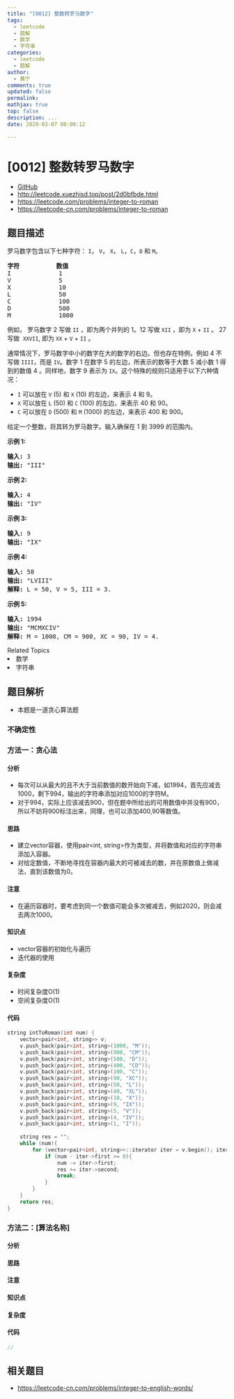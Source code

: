 ```yaml
---
title: "[0012] 整数转罗马数字"
tags:
  - leetcode
  - 题解
  - 数学
  - 字符串
categories:
  - leetcode
  - 题解
author:
  - 黄宁
comments: true
updated: false
permalink:
mathjax: true
top: false
description: ...
date: 2020-03-07 00:00:12

---
```


# [0012] 整数转罗马数字

- [GitHub](https://github.com/algoboy101/LeetCodeCrowdsource/tree/master/_posts/QA/%5B0012%5D%20%E6%95%B4%E6%95%B0%E8%BD%AC%E7%BD%97%E9%A9%AC%E6%95%B0%E5%AD%97.md)
- http://leetcode.xuezhisd.top/post/2d0bfbde.html
- https://leetcode.com/problems/integer-to-roman
- https://leetcode-cn.com/problems/integer-to-roman

## 题目描述

<p>罗马数字包含以下七种字符：&nbsp;<code>I</code>，&nbsp;<code>V</code>，&nbsp;<code>X</code>，&nbsp;<code>L</code>，<code>C</code>，<code>D</code>&nbsp;和&nbsp;<code>M</code>。</p>

<pre><strong>字符</strong>          <strong>数值</strong>
I             1
V             5
X             10
L             50
C             100
D             500
M             1000</pre>

<p>例如， 罗马数字 2 写做&nbsp;<code>II</code>&nbsp;，即为两个并列的 1。12 写做&nbsp;<code>XII</code>&nbsp;，即为&nbsp;<code>X</code>&nbsp;+&nbsp;<code>II</code>&nbsp;。 27 写做&nbsp;&nbsp;<code>XXVII</code>, 即为&nbsp;<code>XX</code>&nbsp;+&nbsp;<code>V</code>&nbsp;+&nbsp;<code>II</code>&nbsp;。</p>

<p>通常情况下，罗马数字中小的数字在大的数字的右边。但也存在特例，例如 4 不写做&nbsp;<code>IIII</code>，而是&nbsp;<code>IV</code>。数字 1 在数字 5 的左边，所表示的数等于大数 5 减小数 1 得到的数值 4 。同样地，数字 9 表示为&nbsp;<code>IX</code>。这个特殊的规则只适用于以下六种情况：</p>

<ul>
	<li><code>I</code>&nbsp;可以放在&nbsp;<code>V</code>&nbsp;(5) 和&nbsp;<code>X</code>&nbsp;(10) 的左边，来表示 4 和 9。</li>
	<li><code>X</code>&nbsp;可以放在&nbsp;<code>L</code>&nbsp;(50) 和&nbsp;<code>C</code>&nbsp;(100) 的左边，来表示 40 和&nbsp;90。&nbsp;</li>
	<li><code>C</code>&nbsp;可以放在&nbsp;<code>D</code>&nbsp;(500) 和&nbsp;<code>M</code>&nbsp;(1000) 的左边，来表示&nbsp;400 和&nbsp;900。</li>
</ul>

<p>给定一个整数，将其转为罗马数字。输入确保在 1&nbsp;到 3999 的范围内。</p>

<p><strong>示例&nbsp;1:</strong></p>

<pre><strong>输入:</strong>&nbsp;3
<strong>输出:</strong> &quot;III&quot;</pre>

<p><strong>示例&nbsp;2:</strong></p>

<pre><strong>输入:</strong>&nbsp;4
<strong>输出:</strong> &quot;IV&quot;</pre>

<p><strong>示例&nbsp;3:</strong></p>

<pre><strong>输入:</strong>&nbsp;9
<strong>输出:</strong> &quot;IX&quot;</pre>

<p><strong>示例&nbsp;4:</strong></p>

<pre><strong>输入:</strong>&nbsp;58
<strong>输出:</strong> &quot;LVIII&quot;
<strong>解释:</strong> L = 50, V = 5, III = 3.
</pre>

<p><strong>示例&nbsp;5:</strong></p>

<pre><strong>输入:</strong>&nbsp;1994
<strong>输出:</strong> &quot;MCMXCIV&quot;
<strong>解释:</strong> M = 1000, CM = 900, XC = 90, IV = 4.</pre>
<div><div>Related Topics</div><div><li>数学</li><li>字符串</li></div></div>

## 题目解析

- 本题是一道贪心算法题

### 不确定性

### 方法一：贪心法

#### 分析

- 每次可以从最大的且不大于当前数值的数开始向下减，如1994，首先应减去1000，剩下994，输出的字符串添加对应1000的字符M。
- 对于994，实际上应该减去900，但在题中所给出的可用数值中并没有900，所以不妨将900标注出来，同理，也可以添加400,90等数值。

#### 思路

- 建立vector容器，使用pair<int, string>作为类型，并将数值和对应的字符串添加入容器。
- 对给定数值，不断地寻找在容器内最大的可被减去的数，并在原数值上做减法，直到该数值为0。

#### 注意

- 在遍历容器时，要考虑到同一个数值可能会多次被减去，例如2020，则会减去两次1000。

#### 知识点

- vector容器的初始化与遍历
- 迭代器的使用

#### 复杂度

- 时间复杂度O(1)
- 空间复杂度O(1)

#### 代码

```cpp
string intToRoman(int num) {
	vector<pair<int, string>> v;
	v.push_back(pair<int, string>(1000, "M"));
	v.push_back(pair<int, string>(900, "CM"));
	v.push_back(pair<int, string>(500, "D"));
	v.push_back(pair<int, string>(400, "CD"));
	v.push_back(pair<int, string>(100, "C"));
	v.push_back(pair<int, string>(90, "XC"));
	v.push_back(pair<int, string>(50, "L"));
	v.push_back(pair<int, string>(40, "XL"));
	v.push_back(pair<int, string>(10, "X"));
	v.push_back(pair<int, string>(9, "IX"));
	v.push_back(pair<int, string>(5, "V"));
	v.push_back(pair<int, string>(4, "IV"));
	v.push_back(pair<int, string>(1, "I"));
	
	string res = "";
	while (num){
		for (vector<pair<int, string>>::iterator iter = v.begin(); iter != v.end(); iter++){
			if (num - iter->first >= 0){
				num -= iter->first;
				res += iter->second;
				break;
			}
		}
	}
	return res;
}
```

### 方法二：[算法名称]

#### 分析

#### 思路

#### 注意

#### 知识点

#### 复杂度

#### 代码

```cpp
//
```

## 相关题目

- <https://leetcode-cn.com/problems/integer-to-english-words/> 
